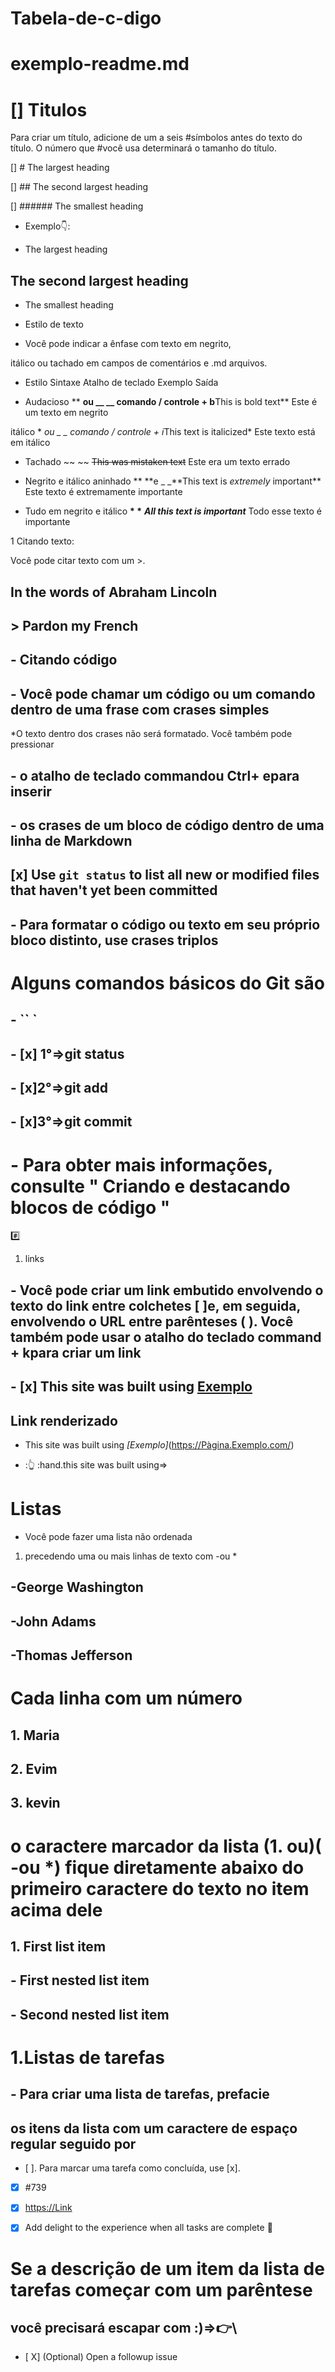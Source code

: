 # Tabela-de-c-digo

# exemplo-readme.md

# [] Titulos

Para criar um título, adicione de um a seis #símbolos antes do texto do título.
O número que #você usa determinará o tamanho do título.

[] # The largest heading

[] ## The second largest heading

[] ###### The smallest heading

- Exemplo👇️:

- The largest heading

## The second largest heading

- The smallest heading

- Estilo de texto

- Você pode indicar a ênfase com texto em negrito,

itálico ou tachado em campos de comentários e .md arquivos.

- Estilo Sintaxe Atalho de teclado Exemplo Saída

- Audacioso \*\* **ou \_\_ \_\_ comando / controle + b**This is bold text\*\* Este é um texto em negrito

itálico \* *ou \_ \_ comando / controle + i*This text is italicized\* Este texto está em itálico

- Tachado ~~ ~~ ~~This was mistaken text~~ Este era um texto errado

- Negrito e itálico aninhado \*\* **e \_ \_**This text is _extremely_ important\*\* Este texto é extremamente importante

- Tudo em negrito e itálico **\* \*** **_All this text is important_** Todo esse texto é importante

1  Citando texto:

  Você pode citar texto com um >.

## In the words of Abraham Lincoln

## > Pardon my French

## - Citando código

## - Você pode chamar um código ou um comando dentro de uma frase com crases simples

 \*O texto dentro dos crases não será formatado. Você também pode pressionar

## - o atalho de teclado commandou Ctrl+ epara inserir

## - os crases de um bloco de código dentro de uma linha de Markdown

## [x] Use `git status` to list all new or modified files that haven't yet been committed

## - Para formatar o código ou texto em seu próprio bloco distinto, use crases triplos

# Alguns comandos básicos do Git são

## - `` `

## - [x] 1°=>git status

## - [x]2°=>git add

## - [x]3°=>git commit

# - Para obter mais informações, consulte " Criando e destacando blocos de código "

#️⃣

1. links

## - Você pode criar um link embutido envolvendo o texto do link entre colchetes [ ]e, em seguida, envolvendo o URL entre parênteses ( ). Você também pode usar o atalho do teclado command + kpara criar um link

## - [x] This site was built using [Exemplo](https://Exemplo.com/)

## Link renderizado

- This site was built using _[Exemplo]_(<https://Pàgina.Exemplo.com/>)

- :👆️  :hand.this site was built using=>

# Listas

- Você pode fazer uma lista não ordenada

 1. precedendo uma ou mais linhas de texto com -ou \*

## -George Washington

## -John Adams

## -Thomas Jefferson

# Cada linha com um número

## 1. Maria

## 2. Evim

## 3. kevin

# o caractere marcador da lista (1. ou)( -ou \*) fique diretamente abaixo do primeiro caractere do texto no item acima dele

## 1. First list item

## - First nested list item

## - Second nested list item

# 1.Listas de tarefas

## - Para criar uma lista de tarefas, prefacie

## os itens da lista com um caractere de espaço regular seguido por

- [ ]. Para marcar uma tarefa como concluída, use [x].

- [x] #739

- [x] <https://Link>

- [x] Add delight to the experience when all tasks are complete :tada:

# Se a descrição de um item da lista de tarefas começar com um parêntese

## você precisará escapar com \:)=>👉️\

- [ X] \(Optional) Open a followup issue
